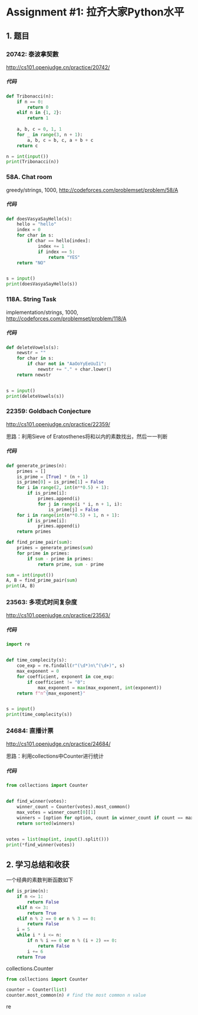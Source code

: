 # Assignment #1: 拉齐大家Python水平


## 1. 题目

### 20742: 泰波拿契數

http://cs101.openjudge.cn/practice/20742/


##### 代码

```python
def Tribonacci(n):
    if n == 0:
        return 0
    elif n in {1, 2}:
        return 1
    
    a, b, c = 0, 1, 1
    for _ in range(3, n + 1):
        a, b, c = b, c, a + b + c
    return c

n = int(input())
print(Tribonacci(n))

```




### 58A. Chat room

greedy/strings, 1000, http://codeforces.com/problemset/problem/58/A


##### 代码

```python
def doesVasyaSayHello(s):
    hello = "hello"
    index = 0
    for char in s:
        if char == hello[index]:
            index += 1
            if index == 5:
                return "YES"
    return "NO"


s = input()
print(doesVasyaSayHello(s))

```



### 118A. String Task

implementation/strings, 1000, http://codeforces.com/problemset/problem/118/A


##### 代码

```python
def deleteVowels(s):
    newstr = ""
    for char in s:
        if char not in "AaOoYyEeUuIi":
            newstr += "." + char.lower()
    return newstr


s = input()
print(deleteVowels(s))

```




### 22359: Goldbach Conjecture

http://cs101.openjudge.cn/practice/22359/

思路：利用Sieve of Eratosthenes将和以内的素数找出，然后一一判断

##### 代码


```python
def generate_primes(n):
    primes = []
    is_prime = [True] * (n + 1)
    is_prime[0] = is_prime[1] = False
    for i in range(2, int(n**0.5) + 1):
        if is_prime[i]:
            primes.append(i)
            for j in range(i * i, n + 1, i):
                is_prime[j] = False
    for i in range(int(n**0.5) + 1, n + 1):
        if is_prime[i]:
            primes.append(i)
    return primes

def find_prime_pair(sum):
    primes = generate_primes(sum)
    for prime in primes:
        if sum - prime in primes:
            return prime, sum - prime

sum = int(input())
A, B = find_prime_pair(sum)
print(A, B)

```




### 23563: 多项式时间复杂度

http://cs101.openjudge.cn/practice/23563/



##### 代码

```python
import re


def time_complecity(s):
    coe_exp = re.findall(r"(\d*)n\^(\d+)", s)
    max_exponent = 0
    for coefficient, exponent in coe_exp:
        if coefficient != "0":
            max_exponent = max(max_exponent, int(exponent))
    return f"n^{max_exponent}"


s = input()
print(time_complecity(s))

```




### 24684: 直播计票

http://cs101.openjudge.cn/practice/24684/



思路：利用collections中Counter进行统计



##### 代码

```python
from collections import Counter


def find_winner(votes):
    winner_count = Counter(votes).most_common()
    max_votes = winner_count[0][1]
    winners = [option for option, count in winner_count if count == max_votes]
    return sorted(winners)


votes = list(map(int, input().split()))
print(*find_winner(votes))

```




## 2. 学习总结和收获

一个经典的素数判断函数如下

```python
def is_prime(n):
    if n <= 1:
        return False
    elif n <= 3:
        return True
    elif n % 2 == 0 or n % 3 == 0:
        return False
    i = 5
    while i * i <= n:
        if n % i == 0 or n % (i + 2) == 0:
            return False
        i += 6
    return True

```


collections.Counter

```python
from collections import Counter

counter = Counter(list)
counter.most_common(n) # find the most common n value

```

re
```python

```

